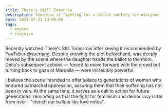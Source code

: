 ```yaml
---
title: There's Still Tomorrow
description: feminism is fighting for a better society for everyone
date: 2024-07-31 13:00:00
tags:
  - movies
  - feminism
---
```

Recently watched There's Still Tomorrow after seeing it recommended by YouTuber @suerlang. Despite knowing the plot beforehand, was deeply moved by the scene where the daughter hands the ballot to the mom. Delia's subsequent actions — forced to move forward with the crowd but turning back to gaze at Marcella — were incredibly powerful.

I believe the scene intended to offer solace to generations of women who endured patriarchal oppression, assuring them that their suffering has not been in vain. At the same time, it serves as a call to action for future generations, reminding us that the fight for feminism and democracy is far from over - "clench our ballots like love notes".
